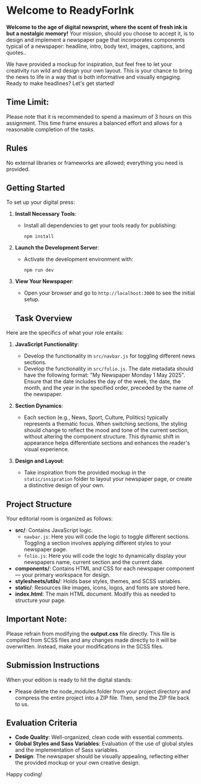 # Welcome to ReadyForInk

**Welcome to the age of digital newsprint, where the scent of fresh ink is but a nostalgic memory!** Your mission, should you choose to accept it, is to design and implement a newspaper page that incorporates components typical of a newspaper: headline, intro, body text, images, captions, and quotes..

We have provided a mockup for inspiration, but feel free to let your creativity run wild and design your own layout. This is your chance to bring the news to life in a way that is both informative and visually engaging. Ready to make headlines? Let's get started!

## Time Limit:

Please note that it is recommended to spend a maximum of 3 hours on this assignment. This time frame ensures a balanced effort and allows for a reasonable completion of the tasks.

## Rules

No external libraries or frameworks are allowed; everything you need is provided.

## Getting Started

To set up your digital press:

1. **Install Necessary Tools**:

   - Install all dependencies to get your tools ready for publishing:
     ```
     npm install
     ```

2. **Launch the Development Server**:

   - Activate the development environment with:
     ```
     npm run dev
     ```

3. **View Your Newspaper**:

   - Open your browser and go to `http://localhost:3000` to see the initial setup.

   ## Task Overview

Here are the specifics of what your role entails:

1. **JavaScript Functionality**:

   - Develop the functionality in `src/navbar.js` for toggling different news sections.
   - Develop the functionality in `src/folio.js`. The date metadata should have the following format: "My Newspaper Monday 1 May 2025". Ensure that the date includes the day of the week, the date, the month, and the year in the specified order, preceded by the name of the newspaper.

2. **Section Dynamics**:

   - Each section (e.g., News, Sport, Culture, Politics) typically represents a thematic focus. When switching sections, the styling should change to reflect the mood and tone of the current section, without altering the component structure. This dynamic shift in appearance helps differentiate sections and enhances the reader's visual experience.

3. **Design and Layout**:
   - Take inspiration from the provided mockup in the `static/insipration` folder to layout your newspaper page, or create a distinctive design of your own.

## Project Structure

Your editorial room is organized as follows:

- **src/**: Contains JavaScript logic.
  - `navbar.js`: Here you will code the logic to toggle different sections. Toggling a section involves applying different styles to your newspaper page.
  - `folio.js`: Here you will code the logic to dynamically display your newspapers name, current section and the current date.
- **components/**: Contains HTML and CSS for each newspaper component — your primary workspace for design.
- **stylesheets/utils/**: Holds base styles, themes, and SCSS variables.
- **static/**: Resources like images, icons, logos, and fonts are stored here.
- **index.html**: The main HTML document. Modify this as needed to structure your page.

## Important Note:

Please refrain from modifying the **output.css** file directly. This file is compiled from SCSS files and any changes made directly to it will be overwritten. Instead, make your modifications in the SCSS files.

## Submission Instructions

When your edition is ready to hit the digital stands:

- Please delete the node_modules folder from your project directory and compress the entire project into a ZIP file. Then, send the ZIP file back to us.

## Evaluation Criteria

- **Code Quality**: Well-organized, clean code with essential comments.
- **Global Styles and Sass Variables**: Evaluation of the use of global styles and the implementation of Sass variables.
- **Design**: The newspaper should be visually appealing, reflecting either the provided mockup or your own creative design.

Happy coding!
